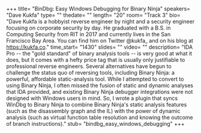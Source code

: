 +++
title= "BinDbg: Easy Windows Debugging for Binary Ninja"
speakers= "Dave Kukfa"
type= ""
thedate= ""
length= "20"
room= "Track 3"
bio= "Dave Kukfa is a hobbyist reverse engineer by night and a security engineer focusing on corporate security by day. He graduated with a B.S. in Computing Security from RIT in 2017 and currently lives in the San Francisco Bay Area. You can find him on Twitter @kukfa_ and on his blog at https://kukfa.co."
time_start= "1430"
slides= ""
video= ""
description= "IDA Pro -- the &quot;gold standard&quot; of binary analysis tools -- is very good at what it does, but it comes with a hefty price tag that is usually only justifiable to professional reverse engineers. Several alternatives have begun to challenge the status quo of reversing tools, including Binary Ninja: a powerful, affordable static-analysis tool. While I attempted to convert to using Binary Ninja, I often missed the fusion of static and dynamic analyses that IDA provided, and existing Binary Ninja debugger integrations were not designed with Windows users in mind. So, I wrote a plugin that syncs WinDbg to Binary Ninja to combine Binary Ninja&#x27;s static analysis features (such as the disassembly graph and the IL) with the power of dynamic analysis (such as virtual function table resolution and knowing the outcome of branch instructions)."
stub= "bindbg_easy_windows_debugging"
+++